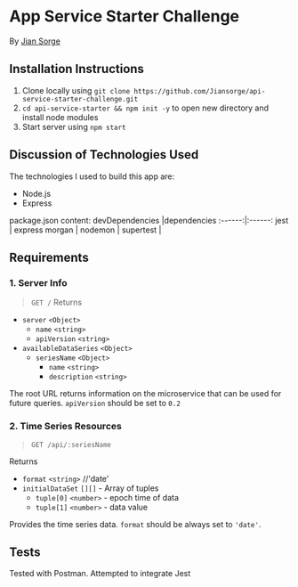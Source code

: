 # App Service Starter Challenge

By [Jian Sorge](https://www.jiansorge.com)

## Installation Instructions

1. Clone locally using `git clone https://github.com/Jiansorge/api-service-starter-challenge.git`
1. `cd api-service-starter && npm init -y` to open new directory and install node modules
1. Start server using `npm start`

## Discussion of Technologies Used

The technologies I used to build this app are:

* Node.js
* Express

package.json content:
 devDependencies |dependencies
:------:|:------:
 jest | express
 morgan |
 nodemon |
 supertest |

## Requirements

### 1. Server Info

> `GET /`
Returns

* `server` `<Object>`
  * `name` `<string>`
  * `apiVersion` `<string>`
* `availableDataSeries` `<Object>`
  * `seriesName` `<Object>`
    * `name` `<string>`
    * `description` `<string>`

The root URL returns information on the microservice that can be used for future queries. `apiVersion` should be set to `0.2`

### 2. Time Series Resources

> `GET /api/:seriesName`

Returns

* `format` `<string>` //'date'
* `initialDataSet` `[][]` - Array of tuples
  * `tuple[0]` `<number>` - epoch time of data
  * `tuple[1]` `<number>` - data value

Provides the time series data. `format` should be always set to `'date'`.

## Tests

Tested with Postman. Attempted to integrate Jest
